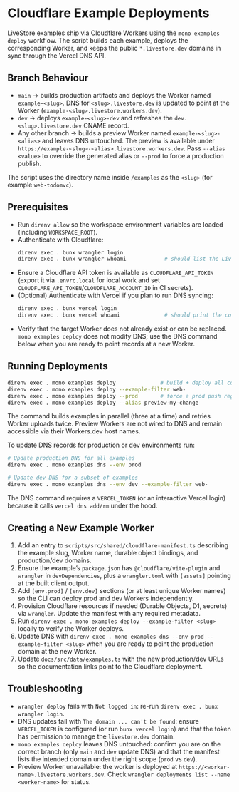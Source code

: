 # Cloudflare Example Deployments

LiveStore examples ship via Cloudflare Workers using the `mono examples deploy` workflow. The script builds each example, deploys the corresponding Worker, and keeps the public `*.livestore.dev` domains in sync through the Vercel DNS API.

## Branch Behaviour

- `main` → builds production artifacts and deploys the Worker named `example-<slug>`. DNS for `<slug>.livestore.dev` is updated to point at the Worker (`example-<slug>.livestore.workers.dev`).
- `dev` → deploys `example-<slug>-dev` and refreshes the `dev.<slug>.livestore.dev` CNAME record.
- Any other branch → builds a preview Worker named `example-<slug>-<alias>` and leaves DNS untouched. The preview is available under `https://example-<slug>-<alias>.livestore.workers.dev`. Pass `--alias <value>` to override the generated alias or `--prod` to force a production publish.

The script uses the directory name inside `/examples` as the `<slug>` (for example `web-todomvc`).

## Prerequisites

- Run `direnv allow` so the workspace environment variables are loaded (including `WORKSPACE_ROOT`).
- Authenticate with Cloudflare:
  ```bash
  direnv exec . bunx wrangler login
  direnv exec . bunx wrangler whoami            # should list the LiveStore account
  ```
- Ensure a Cloudflare API token is available as `CLOUDFLARE_API_TOKEN` (export it via `.envrc.local` for local work and set `CLOUDFLARE_API_TOKEN`/`CLOUDFLARE_ACCOUNT_ID` in CI secrets).
- (Optional) Authenticate with Vercel if you plan to run DNS syncing:
  ```bash
  direnv exec . bunx vercel login
  direnv exec . bunx vercel whoami              # should print the configured user
  ```
- Verify that the target Worker does not already exist or can be replaced. `mono examples deploy` does not modify DNS; use the DNS command below when you are ready to point records at a new Worker.

## Running Deployments

```bash
direnv exec . mono examples deploy              # build + deploy all configured examples
direnv exec . mono examples deploy --example-filter web-
direnv exec . mono examples deploy --prod       # force a prod push regardless of branch
direnv exec . mono examples deploy --alias preview-my-change
```

The command builds examples in parallel (three at a time) and retries Worker uploads twice. Preview Workers are not wired to DNS and remain accessible via their Workers.dev host names.

To update DNS records for production or dev environments run:

```bash
# Update production DNS for all examples
direnv exec . mono examples dns --env prod

# Update dev DNS for a subset of examples
direnv exec . mono examples dns --env dev --example-filter web-
```

The DNS command requires a `VERCEL_TOKEN` (or an interactive Vercel login) because it calls `vercel dns add/rm` under the hood.

## Creating a New Example Worker

1. Add an entry to `scripts/src/shared/cloudflare-manifest.ts` describing the example slug, Worker name, durable object bindings, and production/dev domains.
2. Ensure the example’s `package.json` has `@cloudflare/vite-plugin` and `wrangler` in `devDependencies`, plus a `wrangler.toml` with `[assets]` pointing at the built client output.
3. Add `[env.prod]` / `[env.dev]` sections (or at least unique Worker names) so the CLI can deploy prod and dev Workers independently.
4. Provision Cloudflare resources if needed (Durable Objects, D1, secrets) via `wrangler`. Update the manifest with any required metadata.
5. Run `direnv exec . mono examples deploy --example-filter <slug>` locally to verify the Worker deploys.
6. Update DNS with `direnv exec . mono examples dns --env prod --example-filter <slug>` when you are ready to point the production domain at the new Worker.
6. Update `docs/src/data/examples.ts` with the new production/dev URLs so the documentation links point to the Cloudflare deployment.

## Troubleshooting

- `wrangler deploy` fails with `Not logged in`: re-run `direnv exec . bunx wrangler login`.
- DNS updates fail with `The domain ... can't be found`: ensure `VERCEL_TOKEN` is configured (or run `bunx vercel login`) and that the token has permission to manage the `livestore.dev` domain.
- `mono examples deploy` leaves DNS untouched: confirm you are on the correct branch (only `main` and `dev` update DNS) and that the manifest lists the intended domain under the right scope (`prod` vs `dev`).
- Preview Worker unavailable: the worker is deployed at `https://<worker-name>.livestore.workers.dev`. Check `wrangler deployments list --name <worker-name>` for status.
